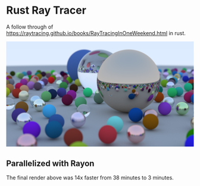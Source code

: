 # Rust Ray Tracer
A follow through of https://raytracing.github.io/books/RayTracingInOneWeekend.html in rust.

![Final rendering with 3 large balls and many small balls made of glass, metal and solid materials.](results/final_render.png)

## Parallelized with Rayon
The final render above was 14x faster from 38 minutes to 3 minutes.